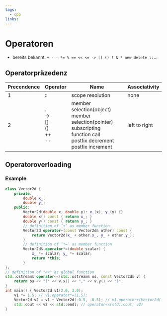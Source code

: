 ```yaml
---
tags:
  - cpp
links:
---
```

# Operatoren
- bereits bekannt: `+ - - *= % == << <= -> [] () ! & * new delete ::`...
<!--SR:!2024-08-21,4,270-->

## Operatorpräzedenz


| Precendence | Operator                                                                                          | Name                                                                                                                                                                                                                                                            | Associativity |
| ----------- | ------------------------------------------------------------------------------------------------- | --------------------------------------------------------------------------------------------------------------------------------------------------------------------------------------------------------------------------------------------------------------- | ------------- |
| 1           | ::                                                                                                | scope resolution                                                                                                                                                                                                                                                | none          |
| 2           | .<br>-><br>\[]<br>()<br>\++<br>\--                                                                | member selection(object)<br>member selection(pointer)<br>subscripting<br>function call<br>postfix decrement<br>postfix increment                                                                                                                                | left to right |
## Operatoroverloading

### Example
```cpp
class Vector2d { 
	private: 
		double x_; 
		double y_;
	public:
		Vector2d(double x, double y): x_(x), y_(y) {}
		double x() const { return x_; }
		double y() const { return y_; }
		// definition of ’+’ as member function
		Vector2d operator+(const Vector2d& other) const {
			return Vector2d(x_ + other.x_, y_ + other.y_); 
		}
		// definition of ’*=’ as member function
		Vector2d& operator*=(double scalar) {
			x_ *= scalar; y_ *= scalar;
			return *this;
		}
};
// definition of "<<" as global function
std::ostream& operator<<(std::ostream& os, const Vector2d& v) {
	return os << "(" << v.x() << "," << v.y() << ")";
}
int main() { Vector2d v1(2.0, 3.0);
	v1 *= 1.5; // v1.operator*=(1.5);
	Vector2d v2 = v1 + Vector2d(-0.5, -0.5); // v1.operator+(Vector2d(-0.5, -0.5,))
	std::cout << v2 << std::endl; // operator<<(std::cout, v2)
}
```

